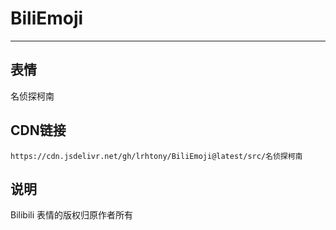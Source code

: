 
# BiliEmoji
---
## 表情
名侦探柯南
## CDN链接
```
https://cdn.jsdelivr.net/gh/lrhtony/BiliEmoji@latest/src/名侦探柯南
```
## 说明
Bilibili 表情的版权归原作者所有
